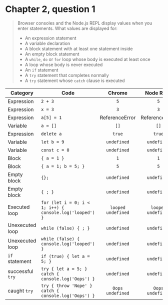 # Chapter 2, question 1

> Browser consoles and the Node.js REPL display values when you enter statements. What values are displayed for:
>
>* An expression statement
>* A variable declaration
>* A block statement with at least one statement inside
>* An empty block statement
>* A `while`, `do` or `for` loop whose body is executed at least once
>* A loop whose body is never executed
>* An `if` statement
>* A `try` statement that completes normally
>* A `try` statement whose `catch` clause is executed

<!-- markdownlint-disable MD033 -->
| Category | Code | Chrome | Node REPL |
|----------|------|:------:|:---------:|
| Expression | `2 + 3` | `5` | `5` |
| Expression | `x = 3` | `3`  | `3` |
| Expression | `a[5] = 1` | ReferenceError | ReferenceError |
| Variable | `a = []` | `[]` | `[]` |
| Expression | `delete a` | `true` | `true` |
| Variable | `let b = 9` | `undefined` | `undefined` |
| Variable | `const c = 0` | `undefined` | `undefined` |
| Block | `{ a = 1 }` | `1` | `1` |
| Block | `{ a = 1; b = 5; }` | `5` | `5` |
| Empty block | `{};` | `undefined` | `undefined` |
| Empty block | `{ ; }` | `undefined` | `undefined` |
| Executed loop | `for (let i = 0; i < 1; i++) { console.log('looped') }` | `looped`<br>`undefined` | `looped`<br>`undefined` |
| Unexecuted loop | `while (false) { ; }` | `undefined` | `undefined` |
| Unexecuted loop | `while (false) { console.log('looped') }` | `undefined` | `undefined` |
| `if` statement | `if (true) { let a = 5; }` | `undefined` | `undefined` |
| successful `try` | `try { let a = 5; } catch { console.log('Oops') }` | `undefined` | `undefined` |
| caught `try` | `try { throw 'Nope' } catch { console.log('Oops') }` | `Oops`<br>`undefined` | `Oops`<br>`undefined` |
